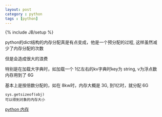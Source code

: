 ```yaml
---
layout: post
category : python
tags : [python]
---
```

{% include JB/setup %}

python的dict结构的内存分配真是有点变成，他是一个预分配的过程, 这样虽然减少了内存分配的次数  

但是会造成很大的浪费  

特别是在加载大字典时，如加载一个 1亿左右的kv字典时key为 string, v为浮点数 内存用到了 6G  

基本上是按倍数分配的，如在 8kw时，内存大概是 3G, 到1亿时，就分配 6G  

    sys.getsizeof(obj)
    可以得到对象的内存大小

[python 内存](http://stackoverflow.com/questions/1896674/python-how-to-read-huge-text-file-into-memory)
